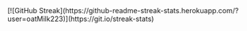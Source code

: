 <!-- ### Hi there 👋 --!>


[![GitHub Streak](https://github-readme-streak-stats.herokuapp.com/?user=oatMilk223)](https://git.io/streak-stats)
